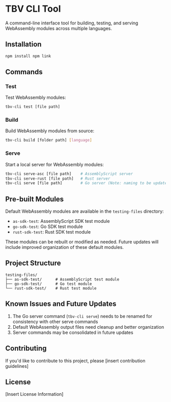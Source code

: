 # TBV CLI Tool

A command-line interface tool for building, testing, and serving WebAssembly modules across multiple languages.

## Installation

```bash
npm install npm link
```

## Commands

### Test
Test WebAssembly modules:
```bash
tbv-cli test [file path]
```

### Build
Build WebAssembly modules from source:
```bash
tbv-cli build [folder path] [language]
```

### Serve
Start a local server for WebAssembly modules:

```bash
tbv-cli serve-asc [file path]    # AssemblyScript server
tbv-cli serve-rust [file path]   # Rust server
tbv-cli serve [file path]        # Go server (Note: naming to be updated)
```

## Pre-built Modules

Default WebAssembly modules are available in the `testing-files` directory:
- `as-sdk-test`: AssemblyScript SDK test module
- `go-sdk-test`: Go SDK test module
- `rust-sdk-test`: Rust SDK test module

These modules can be rebuilt or modified as needed. Future updates will include improved organization of these default modules.

## Project Structure

```
testing-files/
├── as-sdk-test/      # AssemblyScript test module
├── go-sdk-test/      # Go test module
└── rust-sdk-test/    # Rust test module
```

## Known Issues and Future Updates

1. The Go server command (`tbv-cli serve`) needs to be renamed for consistency with other serve commands
2. Default WebAssembly output files need cleanup and better organization
3. Server commands may be consolidated in future updates

## Contributing

If you'd like to contribute to this project, please [insert contribution guidelines]

## License

[Insert License Information]